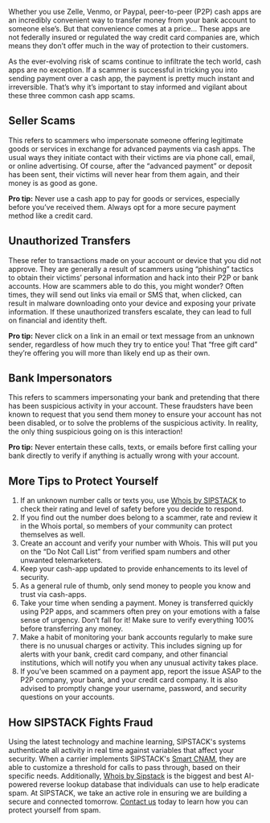 Whether you use Zelle, Venmo, or Paypal, peer-to-peer (P2P) cash apps are an incredibly convenient way to transfer money from your bank account to someone else’s. But that convenience comes at a price… These apps are not federally insured or regulated the way credit card companies are, which means they don’t offer much in the way of protection to their customers.

As the ever-evolving risk of scams continue to infiltrate the tech world, cash apps are no exception. If a scammer is successful in tricking you into sending payment over a cash app, the payment is pretty much instant and irreversible. That’s why it’s important to stay informed and vigilant about these three common cash app scams.

## Seller Scams
This refers to scammers who impersonate someone offering legitimate goods or services in exchange for advanced payments via cash apps. The usual ways they initiate contact with their victims are via phone call, email, or online advertising. Of course, after the “advanced payment” or deposit has been sent, their victims will never hear from them again, and their money is as good as gone. 

**Pro tip:** Never use a cash app to pay for goods or services, especially before you’ve received them. Always opt for a more secure payment method like a credit card.

## Unauthorized Transfers
These refer to transactions made on your account or device that you did not approve. They are generally a result of scammers using “phishing” tactics to obtain their victims’ personal information and hack into their P2P or bank accounts. How are scammers able to do this, you might wonder? Often times, they will send out links via email or SMS that, when clicked, can result in malware downloading onto your device and exposing your private information. If these unauthorized transfers escalate, they can lead to full on financial and identity theft. 

**Pro tip:** Never click on a link in an email or text message from an unknown sender, regardless of how much they try to entice you! That “free gift card” they’re offering you will more than likely end up as their own. 

## Bank Impersonators
This refers to scammers impersonating your bank and pretending that there has been suspicious activity in your account. These fraudsters have been known to request that you send them money to ensure your account has not been disabled, or to solve the problems of the suspicious activity. In reality, the only thing suspicious going on is this interaction! 

**Pro tip:** Never entertain these calls, texts, or emails before first calling your bank directly to verify if anything is actually wrong with your account.

## More Tips to Protect Yourself
1) If an unknown number calls or texts you, use [Whois by SIPSTACK](https://whois.sipstack.com/) to check their rating and level of safety before you decide to respond.  
2) If you find out the number does belong to a scammer, rate and review it in the Whois portal, so members of your community can protect themselves as well.
3) Create an account and verify your number with Whois. This will put you on the “Do Not Call List” from verified spam numbers and other unwanted telemarketers.
4) Keep your cash-app updated to provide enhancements to its level of security.
5) As a general rule of thumb, only send money to people you know and trust via cash-apps. 
6) Take your time when sending a payment. Money is transferred quickly using P2P apps, and scammers often prey on your emotions with a false sense of urgency. Don’t fall for it! Make sure to verify everything 100% before transferring any money.
7) Make a habit of monitoring your bank accounts regularly to make sure there is no unusual charges or activity. This includes signing up for alerts with your bank, credit card company, and other financial institutions, which will notify you when any unusual activity takes place.
8) If you’ve been scammed on a payment app, report the issue ASAP to the P2P company, your bank, and your credit card company. It is also advised to promptly change your username, password, and security questions on your accounts.

## How SIPSTACK Fights Fraud

Using the latest technology and machine learning, SIPSTACK's systems authenticate all activity in real time against variables that affect your security. When a carrier implements SIPSTACK's [Smart CNAM](https://www.sipstack.com/products/smart-cnam), they are able to customize a threshold for calls to pass through, based on their specific needs. Additionally, [Whois by Sipstack](https://whois.sipstack.com/) is the biggest and best AI-powered reverse lookup database that individuals can use to help eradicate spam. At SIPSTACK, we take an active role in ensuring we are building a secure and connected tomorrow. [Contact us](https://www.sipstack.com/contact/us) today to learn how you can protect yourself from spam.
